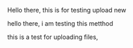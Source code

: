 Hello there, this is for testing upload
new


hello there, i am testing this metthod


this is a test for uploading files,